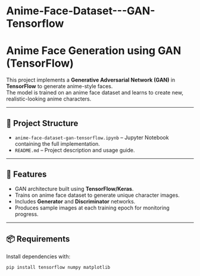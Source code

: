 # Anime-Face-Dataset---GAN-Tensorflow

# Anime Face Generation using GAN (TensorFlow)

This project implements a **Generative Adversarial Network (GAN)** in **TensorFlow** to generate anime-style faces.  
The model is trained on an anime face dataset and learns to create new, realistic-looking anime characters.  

---

## 📂 Project Structure
- `anime-face-dataset-gan-tensorflow.ipynb` – Jupyter Notebook containing the full implementation.
- `README.md` – Project description and usage guide.

---

## 🚀 Features
- GAN architecture built using **TensorFlow/Keras**.
- Trains on anime face dataset to generate unique character images.
- Includes **Generator** and **Discriminator** networks.
- Produces sample images at each training epoch for monitoring progress.

---

## 📦 Requirements

Install dependencies with:

```bash
pip install tensorflow numpy matplotlib
